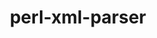 ---
title: "perl-xml-parser"
layout: cache
categories: [package, v0.20.3]
meta: {"versions": ["2.46"], "compilers": ["gcc@=7.3.1"], "oss": ["amzn2"], "platforms": ["linux"], "targets": ["aarch64", "neoverse_n1", "x86_64_v3"], "stacks": ["aws-ahug", "aws-ahug-aarch64", "root"], "num_specs": 3, "num_specs_by_stack": {"aws-ahug-aarch64": 2, "root": 3, "aws-ahug": 1}}
spec_details: [{"hash": "vuerfzcoftsuare4g2mcplzbieygcw5m", "compiler": "gcc@=7.3.1", "versions": ["2.46"], "os": "amzn2", "platform": "linux", "target": "aarch64", "variants": ["build_system=perl"], "stacks": ["aws-ahug-aarch64", "root"], "size": "-", "tarball": "https://binaries.spack.io/releases/v0.20.3/build_cache/linux-amzn2-aarch64/gcc-7.3.1/perl-xml-parser-2.46/linux-amzn2-aarch64-gcc-7.3.1-perl-xml-parser-2.46-vuerfzcoftsuare4g2mcplzbieygcw5m.spack"}, {"hash": "45b2wy4vasywz5lfckgwa577hhpdsw3h", "compiler": "gcc@=7.3.1", "versions": ["2.46"], "os": "amzn2", "platform": "linux", "target": "neoverse_n1", "variants": ["build_system=perl"], "stacks": ["aws-ahug-aarch64", "root"], "size": "-", "tarball": "https://binaries.spack.io/releases/v0.20.3/build_cache/linux-amzn2-neoverse_n1/gcc-7.3.1/perl-xml-parser-2.46/linux-amzn2-neoverse_n1-gcc-7.3.1-perl-xml-parser-2.46-45b2wy4vasywz5lfckgwa577hhpdsw3h.spack"}, {"hash": "dcx7x3afctxpkre4lzpvi2ryhaskff47", "compiler": "gcc@=7.3.1", "versions": ["2.46"], "os": "amzn2", "platform": "linux", "target": "x86_64_v3", "variants": ["build_system=perl"], "stacks": ["aws-ahug", "root"], "size": "-", "tarball": "https://binaries.spack.io/releases/v0.20.3/build_cache/linux-amzn2-x86_64_v3/gcc-7.3.1/perl-xml-parser-2.46/linux-amzn2-x86_64_v3-gcc-7.3.1-perl-xml-parser-2.46-dcx7x3afctxpkre4lzpvi2ryhaskff47.spack"}]
---
